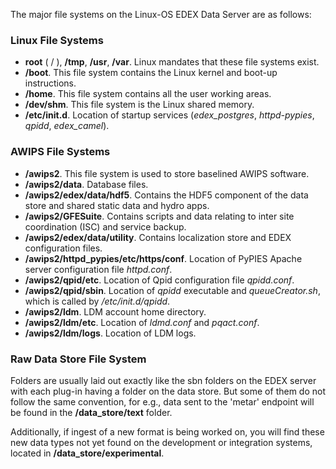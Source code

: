 
The major file systems on the Linux-OS EDEX Data Server are as follows:

### Linux File Systems

* **root** ( / ), **/tmp**, **/usr**, **/var**. Linux mandates that these file systems exist. 
* **/boot**. This file system contains the Linux kernel and boot-up instructions. 
* **/home**. This file system contains all the user working areas. 
* **/dev/shm**. This file system is the Linux shared memory. 
* **/etc/init.d**. Location of startup services (*edex_postgres*, *httpd-pypies*, *qpidd*, *edex_camel*).

### AWIPS File Systems

* **/awips2**. This file system is used to store baselined AWIPS software. 
* **/awips2/data**.  Database files. 
* **/awips2/edex/data/hdf5**. Contains the HDF5 component of the data store and shared static data and hydro apps. 
* **/awips2/GFESuite**. Contains scripts and data relating to inter site coordination (ISC) and service backup.
* **/awips2/edex/data/utility**. Contains localization store and EDEX configuration files. 
* **/awips2/httpd_pypies/etc/https/conf**. Location of PyPIES Apache server configuration file *httpd.conf*.
* **/awips2/qpid/etc**. Location of Qpid configuration file *qpidd.conf*.
* **/awips2/qpid/sbin**. Location of *qpidd* executable and *queueCreator.sh*, which is called by */etc/init.d/qpidd*.
* **/awips2/ldm**. LDM account home directory.
* **/awips2/ldm/etc**. Location of *ldmd.conf* and *pqact.conf*.
* **/awips2/ldm/logs**. Location of LDM logs.

### Raw Data Store File System

Folders are usually laid out exactly like the sbn folders on the EDEX server with each plug-in having a folder on the data store. But some of them do not follow the same convention, for e.g., data sent to the 'metar' endpoint will be found in the **/data_store/text** folder.

Additionally, if ingest of a new format is being worked on, you will find these new data types not yet found on the development or integration systems, located in **/data_store/experimental**. 
